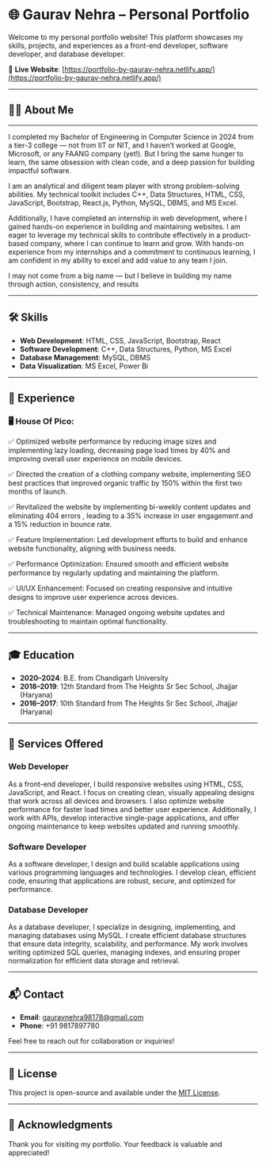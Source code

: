# 🌐 Gaurav Nehra – Personal Portfolio

Welcome to my personal portfolio website! This platform showcases my skills, projects, and experiences as a front-end developer, software developer, and database developer.

🔗 **Live Website**: [https://portfolio-by-gaurav-nehra.netlify.app/](https://portfolio-by-gaurav-nehra.netlify.app/)

---

## 🧑‍💻 About Me
---

I completed my Bachelor of Engineering in Computer Science in 2024 from a tier-3 college — not from IIT or NIT, and I haven’t worked at Google, Microsoft, or any FAANG company (yet!). But I bring the same hunger to learn, the same obsession with clean code, and a deep passion for building impactful software.

I am an analytical and diligent team player with strong problem-solving abilities. My technical toolkit includes C++, Data Structures, HTML, CSS, JavaScript, Bootstrap, React.js, Python, MySQL, DBMS, and MS Excel.

Additionally, I have completed an internship in web development, where I gained hands-on experience in building and maintaining websites. I am eager to leverage my technical skills to contribute effectively in a product-based company, where I can continue to learn and grow. With hands-on experience from my internships and a commitment to continuous learning, I am confident in my ability to excel and add value to any team I join.

I may not come from a big name — but I believe in building my name through action, consistency, and results

---

## 🛠️ Skills

- **Web Development**: HTML, CSS, JavaScript, Bootstrap, React
- **Software Development**: C++, Data Structures, Python, MS Excel
- **Database Management**: MySQL, DBMS
- **Data Visualization**: MS Excel, Power Bi

---

## 💼 Experience
### 🖥️ House Of Pico:

✅  Optimized website performance by reducing image sizes and implementing lazy loading, decreasing page load times by 40% and improving overall user experience on mobile devices.

✅ Directed the creation of a clothing company website, implementing SEO best practices that improved organic traffic by 150% within the first two months of launch.

✅ Revitalized the website by implementing bi-weekly content updates and eliminating 404 errors , leading to a 35% increase in user engagement and a 15% reduction in bounce rate.

✅ Feature Implementation: Led development efforts to build and enhance website functionality, aligning with business needs.

✅ Performance Optimization: Ensured smooth and efficient website performance by regularly updating and maintaining the platform.

✅ UI/UX Enhancement: Focused on creating responsive and intuitive designs to improve user experience across devices.

✅ Technical Maintenance: Managed ongoing website updates and troubleshooting to maintain optimal functionality.

---

## 🎓 Education

- **2020–2024**: B.E. from Chandigarh University
- **2018–2019**: 12th Standard from The Heights Sr Sec School, Jhajjar (Haryana)
- **2016–2017**: 10th Standard from The Heights Sr Sec School, Jhajjar (Haryana)

---

## 💼 Services Offered

### Web Developer

As a front-end developer, I build responsive websites using HTML, CSS, JavaScript, and React. I focus on creating clean, visually appealing designs that work across all devices and browsers. I also optimize website performance for faster load times and better user experience. Additionally, I work with APIs, develop interactive single-page applications, and offer ongoing maintenance to keep websites updated and running smoothly.

### Software Developer

As a software developer, I design and build scalable applications using various programming languages and technologies. I develop clean, efficient code, ensuring that applications are robust, secure, and optimized for performance.

### Database Developer

As a database developer, I specialize in designing, implementing, and managing databases using MySQL. I create efficient database structures that ensure data integrity, scalability, and performance. My work involves writing optimized SQL queries, managing indexes, and ensuring proper normalization for efficient data storage and retrieval.

---

## 📬 Contact

- **Email**: [gauravnehra98178@gmail.com](mailto:gauravnehra98178@gmail.com)
- **Phone**: +91 9817897780

Feel free to reach out for collaboration or inquiries!

---

## 📄 License

This project is open-source and available under the [MIT License](LICENSE).

---

## 🙌 Acknowledgments

Thank you for visiting my portfolio. Your feedback is valuable and appreciated!

